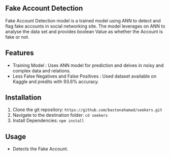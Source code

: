 ## Fake Account Detection 
Fake Account Detection model is a trained model using ANN to detect and flag fake accounts in social networking site. The model leverages on ANN to analyse the data set and provides boolean Value as whether the Account is fake or not.

## Features
- Training Model : Uses ANN model for prediction and delves in noisy and complex data and relations.
- Less False Negatives and False Positives : Used dataset available on Kaggle and predits with 93.6% accuracy.

## Installation
1. Clone the git repository:
     ```https://github.com/bastenahamad/seekers.git```
2. Navigate to the destination folder:
   ```cd seekers```
3. Install Dependencies:
   ```npm install```
## Usage
- Detects the Fake Account.
